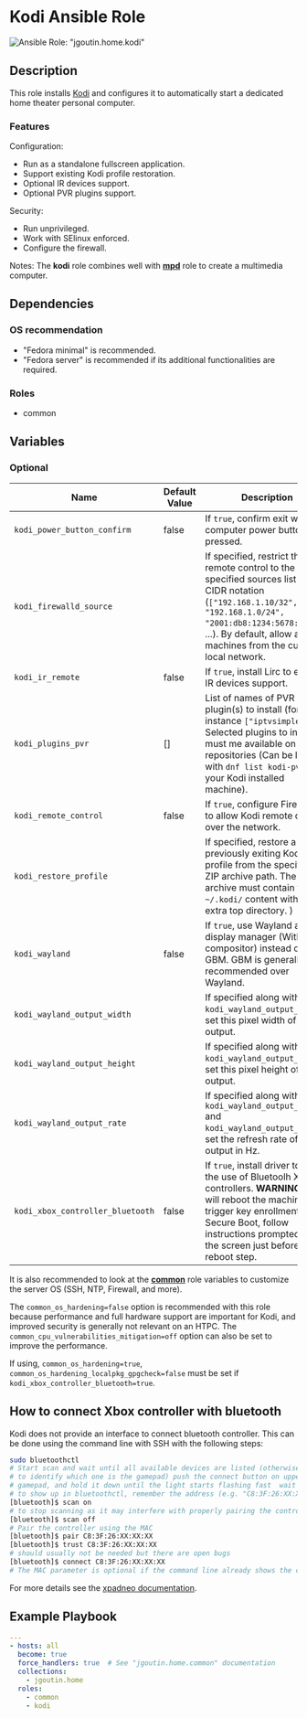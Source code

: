 # Kodi Ansible Role

![Ansible Role: "jgoutin.home.kodi"](https://github.com/JGoutin/ansible_home/workflows/Ansible%20Role:%20%22jgoutin.home.kodi%22/badge.svg)

## Description

This role installs [Kodi](https://kodi.tv) and configures it to automatically start a 
dedicated home theater personal computer.

### Features

Configuration:
* Run as a standalone fullscreen application.
* Support existing Kodi profile restoration.
* Optional IR devices support.
* Optional PVR plugins support.

Security:
* Run unprivileged.
* Work with SElinux enforced.
* Configure the firewall.

Notes: The **kodi** role combines well with [**mpd**](../mpd/README.md) role to create a
multimedia computer.

## Dependencies

### OS recommendation

* "Fedora minimal" is recommended. 
* "Fedora server" is recommended if its additional functionalities are required.

### Roles

* common

## Variables

### Optional

| Name                             | Default Value | Description                                                                                                                                                                                                                             |
|----------------------------------|---------------|-----------------------------------------------------------------------------------------------------------------------------------------------------------------------------------------------------------------------------------------|
| `kodi_power_button_confirm`      | false         | If `true`, confirm exit when computer power button is pressed.                                                                                                                                                                          |
| `kodi_firewalld_source`          |               | If specified, restrict the Kodi remote control to the specified sources list in CIDR notation (`["192.168.1.10/32", "192.168.1.0/24", "2001:db8:1234:5678::/64"]`, ...). By default, allow all machines from the current local network. |                                                                                                                                                  |
| `kodi_ir_remote`                 | false         | If `true`, install Lirc to enable IR devices support.                                                                                                                                                                                   |
| `kodi_plugins_pvr`               | []            | List of names of PVR plugin(s) to install (for instance `["iptvsimple"]`). Selected plugins to install must me available on Fedora repositories (Can be listed with `dnf list kodi-pvr-*` on your Kodi installed machine).              |
| `kodi_remote_control`            | false         | If `true`, configure Firewalld to allow Kodi remote control over the network.                                                                                                                                                           |
| `kodi_restore_profile`           |               | If specified, restore a previously exiting Kodi profile from the specified ZIP archive path. The archive must contain the `~/.kodi/` content with no extra top directory. )                                                             |
| `kodi_wayland`                   | false         | If `true`, use Wayland as display manager (With Sway compositor) instead of Kodi GBM. GBM is generally recommended over Wayland.                                                                                                        |
| `kodi_wayland_output_width`      |               | If specified along with `kodi_wayland_output_height`, set this pixel width of the output.                                                                                                                                               |
| `kodi_wayland_output_height`     |               | If specified along with `kodi_wayland_output_width`, set this pixel height of the output.                                                                                                                                               |
| `kodi_wayland_output_rate`       |               | If specified along with `kodi_wayland_output_height` and `kodi_wayland_output_width`, set the refresh rate of the output in Hz.                                                                                                         |
| `kodi_xbox_controller_bluetooth` | false         | If `true`, install driver to allow the use of Bluetoolh Xbox controllers. **WARNING:** This will reboot the machine to trigger key enrollment in Secure Boot, follow instructions prompted on the screen just before the reboot step.   |

It is also recommended to look at the [**common**](../common/README.md) role variables
to customize the server OS (SSH, NTP, Firewall, and more).

The `common_os_hardening=false` option is recommended with this role because performance
and full hardware support are important for Kodi, and improved security is generally not
relevant on an HTPC. The `common_cpu_vulnerabilities_mitigation=off` option can also be 
set to improve the performance.

If using, `common_os_hardening=true`, `common_os_hardening_localpkg_gpgcheck=false` 
must be set if `kodi_xbox_controller_bluetooth=true`.

## How to connect Xbox controller with bluetooth

Kodi does not provide an interface to connect bluetooth controller.
This can be done using the command line with SSH with the following steps:
```bash
sudo bluetoothctl
# Start scan and wait until all available devices are listed (otherwise it may be hard 
# to identify which one is the gamepad) push the connect button on upper side of the 
# gamepad, and hold it down until the light starts flashing fast  wait for the gamepad
# to show up in bluetoothctl, remember the address (e.g. "C8:3F:26:XX:XX:XX")
[bluetooth]$ scan on
# to stop scanning as it may interfere with properly pairing the controller
[bluetooth]$ scan off
# Pair the controller using the MAC
[bluetooth]$ pair C8:3F:26:XX:XX:XX
[bluetooth]$ trust C8:3F:26:XX:XX:XX
# should usually not be needed but there are open bugs
[bluetooth]$ connect C8:3F:26:XX:XX:XX
# The MAC parameter is optional if the command line already shows the controller name.
```
For more details see the [xpadneo documentation](https://atar-axis.github.io/xpadneo/).

## Example Playbook

```yaml
---
- hosts: all
  become: true
  force_handlers: true  # See "jgoutin.home.common" documentation
  collections:
    - jgoutin.home
  roles:
    - common
    - kodi
```
